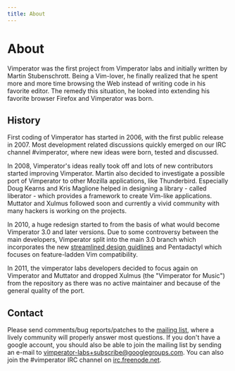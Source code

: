 ```yaml
---
title: About
---
```


# About

Vimperator was the first project from Vimperator labs and initially written by
Martin Stubenschrott.
Being a Vim-lover,
he finally realized that he spent more and more time browsing the Web instead
of writing code in his favorite editor.
The remedy this situation,
he looked into extending his favorite browser Firefox and Vimperator was born.

## History

First coding of Vimperator has started in 2006,
with the first public release in 2007.
Most development related discussions quickly emerged on our
IRC channel #vimperator, where new ideas were born, tested and discussed.

In 2008, Vimperator's ideas really took off and lots of new contributors
started improving Vimperator.
Martin also decided to investigate a possible port of Vimperator to other
Mozilla applications, like Thunderbird.
Especially Doug Kearns and Kris Maglione helped in designing a library -
called liberator - which provides a framework to create Vim-like applications.
Muttator and Xulmus followed soon and currently a vivid community with many
hackers is working on the projects.

In 2010, a huge redesign started to from the basis of what would become
Vimperator 3.0 and later versions.
Due to some controversy between the main developers,
Vimperator split into the main 3.0 branch which incorporates the new
[streamlined design guidlines](http://code.google.com/p/vimperator-labs/wiki/Vimperator3DesignGoals)
and Pentadactyl which focuses on feature-ladden Vim compatibility.

In 2011, the vimperator labs developers decided to focus again on Vimperator
and Muttator and dropped Xulmus (the "Vimperator for Music") from the repository
as there was no active maintainer and because of the general quality of the
port.

## Contact

Please send comments/bug reports/patches to the
[mailing list](https://groups.google.com/forum/?fromgroups=#!forum/vimperator-labs),
where a lively community will properly answer most questions.
If you don't have a google account,
you should also be able to join the mailing list by sending an e-mail to
[vimperator-labs+subscribe@googlegroups.com](vimperator-labs+subscribe@googlegroups.com).
You can also join the #vimperator IRC channel on
[irc.freenode.net](http://www.freenode.net/).
